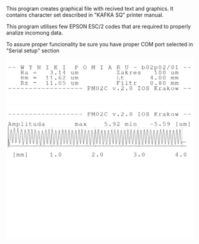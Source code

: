 This program creates graphical file with recived text and graphics.
It contains character set described in "KAFKA SQ" printer manual.

This program utilises few EPSON ESC/2 codes that are required to properly analize incomong data.  

To assure proper funcionality be sure you have proper COM port selected in "Serial setup" section  

![Print_1](/Images/wydrukPAR.PNG?raw=true "Optional Title")
![Print_2](/Images/wydruk.PNG?raw=true "Optional Title")
